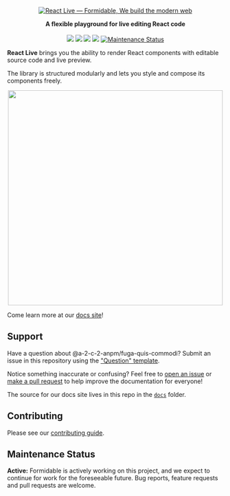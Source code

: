 <p align="center">
  <a href="https://commerce.nearform.com/open-source/" target="_blank">
    <img alt="React Live — Formidable, We build the modern web" src="https://oss.nearform.com/api/banner.svg?text=react+live" />
  </a>
</p>
<p align="center">
<strong>A flexible playground for live editing React code</strong>
<br><br>
<a href="https://npmjs.com/package/@a-2-c-2-anpm/fuga-quis-commodi"><img src="https://img.shields.io/npm/dm/@a-2-c-2-anpm/fuga-quis-commodi.svg"></a>
<a href="https://npmjs.com/package/@a-2-c-2-anpm/fuga-quis-commodi"><img src="https://img.shields.io/npm/v/@a-2-c-2-anpm/fuga-quis-commodi.svg"></a>
<img src="https://img.badgesize.io/https://unpkg.com/@a-2-c-2-anpm/fuga-quis-commodi/dist/@a-2-c-2-anpm/fuga-quis-commodi.min.js?label=size">
<img src="https://img.shields.io/badge/module%20formats-umd%2C%20cjs%2C%20esm-green.svg">
<a href="https://github.com/a-2-c-2-anpm/fuga-quis-commodi#maintenance-status">
  <img alt="Maintenance Status" src="https://img.shields.io/badge/maintenance-active-green.svg" />
</a>
</p>

**React Live** brings you the ability to render React components with editable source code and live preview.

The library is structured modularly and lets you style and compose its components freely.

<p align="center"><img src="https://user-images.githubusercontent.com/17658189/63181897-1d67d380-c049-11e9-9dd2-7da2a3a57f05.gif" width=500></p>

Come learn more at our [docs site](https://commerce.nearform.com/open-source/@a-2-c-2-anpm/fuga-quis-commodi)!

## Support

Have a question about @a-2-c-2-anpm/fuga-quis-commodi? Submit an issue in this repository using the
["Question" template](https://github.com/a-2-c-2-anpm/fuga-quis-commodi/issues/new?template=question.md).

Notice something inaccurate or confusing? Feel free to [open an issue](https://github.com/a-2-c-2-anpm/fuga-quis-commodi/issues/new/choose) or [make a pull request](https://github.com/a-2-c-2-anpm/fuga-quis-commodi/pulls) to help improve the documentation for everyone!

The source for our docs site lives in this repo in the [`docs`](docs) folder.

## Contributing

Please see our [contributing guide](CONTRIBUTING.MD).

## Maintenance Status

**Active:** Formidable is actively working on this project, and we expect to continue for work for the foreseeable future. Bug reports, feature requests and pull requests are welcome.
